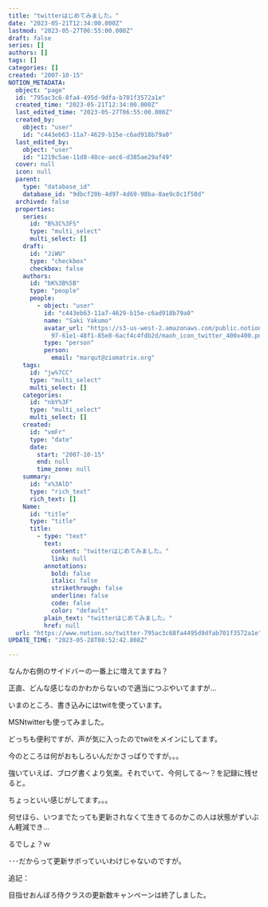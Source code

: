 ```yaml
---
title: "twitterはじめてみました。"
date: "2023-05-21T12:34:00.000Z"
lastmod: "2023-05-27T06:55:00.000Z"
draft: false
series: []
authors: []
tags: []
categories: []
created: "2007-10-15"
NOTION_METADATA:
  object: "page"
  id: "795ac3c6-8fa4-495d-9dfa-b701f3572a1e"
  created_time: "2023-05-21T12:34:00.000Z"
  last_edited_time: "2023-05-27T06:55:00.000Z"
  created_by:
    object: "user"
    id: "c443eb63-11a7-4629-b15e-c6ad918b79a0"
  last_edited_by:
    object: "user"
    id: "1219c5ae-11d8-48ce-aec6-d385ae29af49"
  cover: null
  icon: null
  parent:
    type: "database_id"
    database_id: "9dbcf20b-4d97-4d69-98ba-8ae9c8c1f58d"
  archived: false
  properties:
    series:
      id: "B%3C%3FS"
      type: "multi_select"
      multi_select: []
    draft:
      id: "JiWU"
      type: "checkbox"
      checkbox: false
    authors:
      id: "bK%3B%5B"
      type: "people"
      people:
        - object: "user"
          id: "c443eb63-11a7-4629-b15e-c6ad918b79a0"
          name: "Saki Yakumo"
          avatar_url: "https://s3-us-west-2.amazonaws.com/public.notion-static.com/3ad1c4\
            97-61e1-48f1-85e8-6acf4c4fdb2d/maoh_icon_twitter_400x400.png"
          type: "person"
          person:
            email: "marqut@ziomatrix.org"
    tags:
      id: "jw%7CC"
      type: "multi_select"
      multi_select: []
    categories:
      id: "nbY%3F"
      type: "multi_select"
      multi_select: []
    created:
      id: "vmFr"
      type: "date"
      date:
        start: "2007-10-15"
        end: null
        time_zone: null
    summary:
      id: "x%3AlD"
      type: "rich_text"
      rich_text: []
    Name:
      id: "title"
      type: "title"
      title:
        - type: "text"
          text:
            content: "twitterはじめてみました。"
            link: null
          annotations:
            bold: false
            italic: false
            strikethrough: false
            underline: false
            code: false
            color: "default"
          plain_text: "twitterはじめてみました。"
          href: null
  url: "https://www.notion.so/twitter-795ac3c68fa4495d9dfab701f3572a1e"
UPDATE_TIME: "2023-05-28T08:52:42.808Z"

---
```

<link rel="stylesheet" href="https://cdn.jsdelivr.net/npm/katex@0.16.2/dist/katex.min.css" integrity="sha384-bYdxxUwYipFNohQlHt0bjN/LCpueqWz13HufFEV1SUatKs1cm4L6fFgCi1jT643X" crossorigin="anonymous">


なんか右側のサイドバーの一番上に増えてますね？


正直、どんな感じなのかわからないので適当につぶやいてますが…


いまのところ、書き込みにはtwitを使っています。


MSNtwitterも使ってみました。


どっちも便利ですが、声が気に入ったのでtwitをメインにしてます。


今のところは何がおもしろいんだかさっぱりですが。。。


強いていえば、ブログ書くより気楽。それでいて、今何してる～？を記録に残せると。


ちょっといい感じがしてます。。。


何せほら、いつまでたっても更新されなくて生きてるのかこの人は状態がずいぶん軽減でき…


るでしょ？ｗ


･･･だからって更新サボっていいわけじゃないのですが。


追記：


目指せおんぼろ侍クラスの更新数キャンペーンは終了しました。

